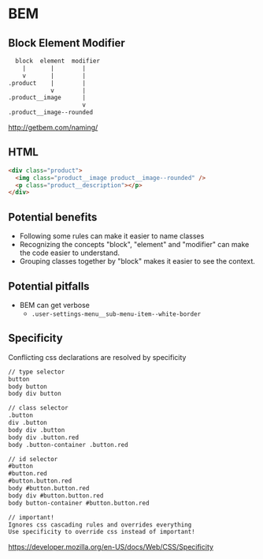 # BEM

## Block Element Modifier

```txt
  block  element  modifier
    |       |        |
    v       |        |
.product    |        |
            v        |
.product__image      |
                     v
.product__image--rounded
```

http://getbem.com/naming/

## HTML

```html
<div class="product">
  <img class="product__image product__image--rounded" />
  <p class="product__description"></p>
</div>
```

## Potential benefits

- Following some rules can make it easier to name classes
- Recognizing the concepts "block", "element" and "modifier" can make the code easier to understand.
- Grouping classes together by "block" makes it easier to see the context.

## Potential pitfalls

- BEM can get verbose
  - `.user-settings-menu__sub-menu-item--white-border`

## Specificity

Conflicting css declarations are resolved by specificity

```txt
// type selector
button
body button
body div button

// class selector
.button
div .button
body div .button
body div .button.red
body .button-container .button.red

// id selector
#button
#button.red
#button.button.red
body #button.button.red
body div #button.button.red
body button-container #button.button.red

// important!
Ignores css cascading rules and overrides everything
Use specificity to override css instead of important!

```

https://developer.mozilla.org/en-US/docs/Web/CSS/Specificity
